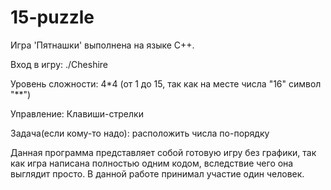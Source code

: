 # 15-puzzle
Игра 'Пятнашки' выполнена на языке С++.

Вход в игру: ./Cheshire

Уровень сложности: 4*4 (от 1 до 15, так как на месте числа "16" символ "**") 

Управление: Клавиши-стрелки

Задача(если кому-то надо): расположить числа по-порядку

Данная программа представляет собой готовую игру без графики, так как игра написана полностью одним кодом, вследствие чего она выглядит просто. В данной работе принимал участие один человек. 
